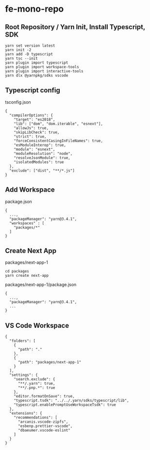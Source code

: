 # fe-mono-repo

## Root Repository / Yarn Init, Install Typescript, SDK

```
yarn set version latest
yarn init -2
yarn add -D typescript
yarn tsc --init
yarn plugin import typescript
yarn plugin import workspace-tools
yarn plugin import interactive-tools
yarn dlx @yarnpkg/sdks vscode
```

## Typescript config

tsconfig.json

```
{
  "compilerOptions": {
    "target": "es2018",
    "lib": ["dom", "dom.iterable", "esnext"],
    "allowJs": true,
    "skipLibCheck": true,
    "strict": true,
    "forceConsistentCasingInFileNames": true,
    "esModuleInterop": true,
    "module": "esnext",
    "moduleResolution": "node",
    "resolveJsonModule": true,
    "isolatedModules": true
  },
  "exclude": ["dist", "**/*.js"]
}
```

## Add Workspace

package.json

```
{
  ...,
  "packageManager": "yarn@3.4.1",
  "workspaces" : [
    "packages/*"
  ]
}
```

## Create Next App

packages/next-app-1

```
cd packages
yarn create next-app
```

packages/next-app-1/package.json

```
{
  ...,
  "packageManager": "yarn@3.4.1",
  ...
}
```

## VS Code Workspace

```
{
  "folders": [
    {
      "path": "."
    },
    {
      "path": "packages/next-app-1"
    }
  ],
  "settings": {
    "search.exclude": {
      "**/.yarn": true,
      "**/.pnp.*": true
    },
    "editor.formatOnSave": true,
    "typescript.tsdk": "../../.yarn/sdks/typescript/lib",
    "typescript.enablePromptUseWorkspaceTsdk": true
  },
  "extensions": {
    "recommendations": [
      "arcanis.vscode-zipfs",
      "esbenp.prettier-vscode",
      "dbaeumer.vscode-eslint"
    ]
  }
}
```

